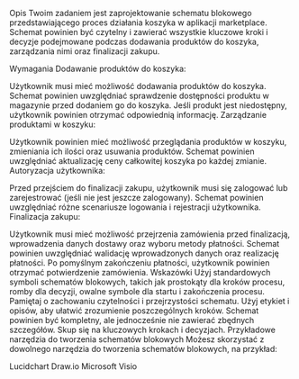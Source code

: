 Opis
Twoim zadaniem jest zaprojektowanie schematu blokowego przedstawiającego proces działania koszyka w aplikacji marketplace. Schemat powinien być czytelny i zawierać wszystkie kluczowe kroki i decyzje podejmowane podczas dodawania produktów do koszyka, zarządzania nimi oraz finalizacji zakupu.

Wymagania
Dodawanie produktów do koszyka:

Użytkownik musi mieć możliwość dodawania produktów do koszyka.
Schemat powinien uwzględniać sprawdzenie dostępności produktu w magazynie przed dodaniem go do koszyka.
Jeśli produkt jest niedostępny, użytkownik powinien otrzymać odpowiednią informację.
Zarządzanie produktami w koszyku:

Użytkownik powinien mieć możliwość przeglądania produktów w koszyku, zmieniania ich ilości oraz usuwania produktów.
Schemat powinien uwzględniać aktualizację ceny całkowitej koszyka po każdej zmianie.
Autoryzacja użytkownika:

Przed przejściem do finalizacji zakupu, użytkownik musi się zalogować lub zarejestrować (jeśli nie jest jeszcze zalogowany).
Schemat powinien uwzględniać różne scenariusze logowania i rejestracji użytkownika.
Finalizacja zakupu:

Użytkownik musi mieć możliwość przejrzenia zamówienia przed finalizacją, wprowadzenia danych dostawy oraz wyboru metody płatności.
Schemat powinien uwzględniać walidację wprowadzonych danych oraz realizację płatności.
Po pomyślnym zakończeniu płatności, użytkownik powinien otrzymać potwierdzenie zamówienia.
Wskazówki
Użyj standardowych symboli schematów blokowych, takich jak prostokąty dla kroków procesu, romby dla decyzji, owalne symbole dla startu i zakończenia procesu.
Pamiętaj o zachowaniu czytelności i przejrzystości schematu. Użyj etykiet i opisów, aby ułatwić zrozumienie poszczególnych kroków.
Schemat powinien być kompletny, ale jednocześnie nie zawierać zbędnych szczegółów. Skup się na kluczowych krokach i decyzjach.
Przykładowe narzędzia do tworzenia schematów blokowych
Możesz skorzystać z dowolnego narzędzia do tworzenia schematów blokowych, na przykład:

Lucidchart
Draw.io
Microsoft Visio
